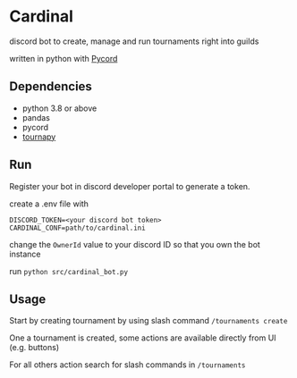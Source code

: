 # Cardinal

discord bot to create, manage and run tournaments right into guilds

written in python with [Pycord](https://pycord.dev/)

## Dependencies

- python 3.8 or above
- pandas
- pycord
- [tournapy](https://github.com/BishopT/tournapy)

## Run

Register your bot in discord developer portal to generate a token.

create a .env file with

```text
DISCORD_TOKEN=<your discord bot token>
CARDINAL_CONF=path/to/cardinal.ini
```

change the `OwnerId` value to your discord ID so that you own the bot instance

run `python src/cardinal_bot.py`

## Usage

Start by creating tournament by using slash command `/tournaments create`

One a tournament is created, some actions are available directly from UI (e.g. buttons)

For all others action search for slash commands in `/tournaments`
